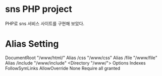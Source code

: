 # sns PHP project
PHP로 sns 서비스 사이트를 구현해 보았다.

# Alias Setting
DocumentRoot "/www/html/"
Alias /css "/www/css"
Alias /file "/www/file"
Alias /include "/www/include"
<Directory "/www/">
	Options Indexes FollowSymLinks
	AllowOverride None
	Require all granted
</Directory>
